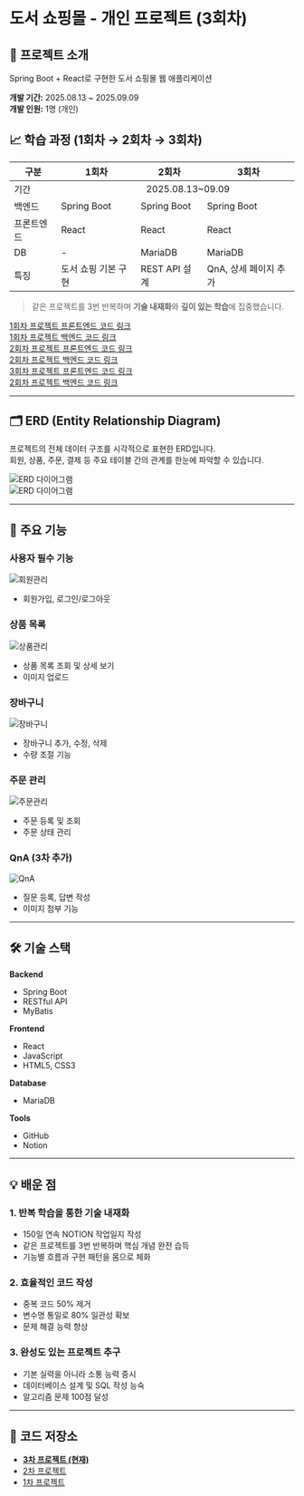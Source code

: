 # 도서 쇼핑몰 - 개인 프로젝트 (3회차)

## 📌 프로젝트 소개
Spring Boot + React로 구현한 도서 쇼핑몰 웹 애플리케이션

**개발 기간:** 2025.08.13 ~ 2025.09.09  
**개발 인원:** 1명 (개인)

## 📈 학습 과정 (1회차 → 2회차 → 3회차)

<table>
  <thead>
    <tr>
      <th>구분</th>
      <th>1회차</th>
      <th>2회차</th>
      <th>3회차</th>
    </tr>
  </thead>
  <tbody>
    <tr>
      <td>기간</td>
      <td colspan="3">&nbsp;&nbsp;&nbsp;&nbsp;&nbsp;&nbsp;&nbsp;&nbsp&nbsp;&nbsp;&nbsp;&nbsp;&nbsp;&nbsp;&nbsp;&nbsp&nbsp;&nbsp;&nbsp;&nbsp;&nbsp;&nbsp;&nbsp;&nbsp&nbsp;&nbsp;&nbsp;&nbsp;&nbsp;&nbsp;&nbsp;&nbsp&nbsp;&nbsp;&nbsp;2025.08.13~09.09</td>
    </tr>
    <tr>
      <td>백엔드</td>
      <td>Spring Boot</td>
      <td>Spring Boot</td>
      <td>Spring Boot</td>
    </tr>
    <tr>
      <td>프론트엔드</td>
      <td>React</td>
      <td>React</td>
      <td>React</td>
    </tr>
    <tr>
      <td>DB</td>
      <td>-</td>
      <td>MariaDB</td>
      <td>MariaDB</td>
    </tr>
    <tr>
      <td>특징</td>
      <td>도서 쇼핑 기본 구현</td>
      <td>REST API 설계</td>
      <td>QnA, 상세 페이지 추가</td>
    </tr>
  </tbody>
</table>

> 같은 프로젝트를 3번 반복하며 **기술 내재화**와 **깊이 있는 학습**에 집중했습니다.

[1회차 프로젝트 프론트엔드 코드 링크](https://github.com/rush020114/workspace/tree/main/workspace_react/frontend_shop)  
[1회차 프로젝트 백엔드 코드 링크](https://github.com/rush020114/workspace/tree/main/workspace_spring/backend_shop)  
[2회차 프로젝트 프론트엔드 코드 링크](https://github.com/rush020114/workspace/tree/main/workspace_react_home/frontend_shop)  
[2회차 프로젝트 백엔드 코드 링크](https://github.com/rush020114/workspace/tree/main/workspace_spring_home/backend_shop)  
[3회차 프로젝트 프론트엔드 코드 링크](https://github.com/rush020114/workspace/tree/main/workspace_react_home/mem)  
[2회차 프로젝트 백엔드 코드 링크](https://github.com/rush020114/workspace/tree/main/workspace_spring_home/mem)  

---

## 🗂️ ERD (Entity Relationship Diagram)

프로젝트의 전체 데이터 구조를 시각적으로 표현한 ERD입니다.  
회원, 상품, 주문, 결제 등 주요 테이블 간의 관계를 한눈에 파악할 수 있습니다.  

![ERD 다이어그램](images/image.png)  
![ERD 다이어그램](images/image(1).png)

---

## 🎯 주요 기능

### 사용자 필수 기능
![회원관리](images/image(2).png)
- 회원가입, 로그인/로그아웃

### 상품 목록
![상품관리](images/image(6).png)
- 상품 목록 조회 및 상세 보기
- 이미지 업로드

### 장바구니
![장바구니](images/image(5).png)
- 장바구니 추가, 수정, 삭제
- 수량 조절 기능

### 주문 관리
![주문관리](images/image(4).png)
- 주문 등록 및 조회
- 주문 상태 관리

### QnA (3차 추가)
![QnA](images/image(3).png)
- 질문 등록, 답변 작성
- 이미지 첨부 기능

---

## 🛠 기술 스택

**Backend**
- Spring Boot
- RESTful API
- MyBatis

**Frontend**
- React
- JavaScript
- HTML5, CSS3

**Database**
- MariaDB

**Tools**
- GitHub
- Notion

---

## 💡 배운 점

### 1. 반복 학습을 통한 기술 내재화
- 150일 연속 NOTION 작업일지 작성
- 같은 프로젝트를 3번 반복하며 핵심 개념 완전 습득
- 기능별 흐름과 구현 패턴을 몸으로 체화

### 2. 효율적인 코드 작성
- 중복 코드 50% 제거
- 변수명 통일로 80% 일관성 확보
- 문제 해결 능력 향상

### 3. 완성도 있는 프로젝트 추구
- 기본 실력을 아니라 소통 능력 중시
- 데이터베이스 설계 및 SQL 작성 능숙
- 알고리즘 문제 100점 달성

---

## 📂 코드 저장소

- **[3차 프로젝트 (현재)](링크)**
- [2차 프로젝트](링크)
- [1차 프로젝트](링크)
